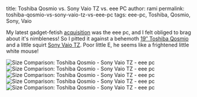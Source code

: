 title: Toshiba Qosmio vs. Sony Vaio TZ vs. eee PC
author: rami
permalink: toshiba-qosmio-vs-sony-vaio-tz-vs-eee-pc
tags: eee-pc, Toshiba, Qosmio, Sony, Vaio

My latest gadget-fetish [acquisition]({filename}/blog/2008-02-06-eee-pcfinally.markdown) was the eee pc, and I felt obliged to brag about it's nimbleness! So I pitted it against a behemoth [19″ Toshiba Qosmio](http://www.toshibadirect.com/td/b2c/ebtext.to?page=qosmio\_home) and a little squirt [Sony Vaio TZ](http://www.sonystyle.com/webapp/wcs/stores/servlet/CategoryDisplay?catalogId=10551&storeId=10151&langId=-1&categoryId=8198552921644507782&parentCategoryId=16154). Poor little E, he seems like a frightened little white mouse! 


![Size Comparison: Toshiba Qosmio - Sony Vaio TZ - eee pc]({filename}/images/eee-pc-vs-toshiba-qosmio-vs-sony-vaio-tz-1.jpg)
![Size Comparison: Toshiba Qosmio - Sony Vaio TZ - eee pc]({filename}/images/eee-pc-vs-toshiba-qosmio-vs-sony-vaio-tz-2.jpg)
![Size Comparison: Toshiba Qosmio - Sony Vaio TZ - eee pc]({filename}/images/eee-pc-vs-toshiba-qosmio-vs-sony-vaio-tz-3.jpg)
![Size Comparison: Toshiba Qosmio - Sony Vaio TZ - eee pc]({filename}/images/eee-pc-vs-toshiba-qosmio-vs-sony-vaio-tz-4.jpg)
![Size Comparison: Toshiba Qosmio - Sony Vaio TZ - eee pc]({filename}/images/eee-pc-vs-toshiba-qosmio-vs-sony-vaio-tz-5.jpg)
